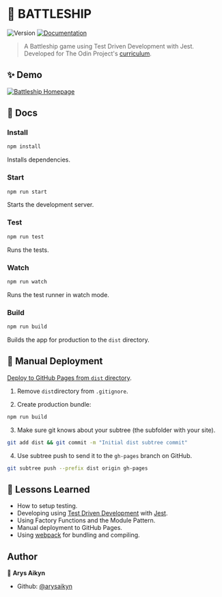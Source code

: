 # 🚢 BATTLESHIP
![Version](https://img.shields.io/badge/version-1.0.0-blue.svg?cacheSeconds=2592000)
[![Documentation](https://img.shields.io/badge/documentation-yes-brightgreen.svg)](https://github.com/JCarlosLucio/battleship#readme)

> A Battleship game using Test Driven Development with Jest.
> Developed for The Odin Project's
> [curriculum](https://www.theodinproject.com/lessons/node-path-javascript-battleship).

## ✨ Demo
[![Battleship Homepage](./src/public/demo.gif)](https://arysaikyn.github.io/battleship)

## 📜 Docs

### Install

```sh
npm install
```
Installs dependencies.

### Start

```sh
npm run start
```
Starts the development server.

### Test

```sh
npm run test
```
Runs the tests.

### Watch

```sh
npm run watch
```
Runs the test runner in watch mode.

### Build

```sh
npm run build
```

Builds the app for production to the `dist` directory.

## 🚀 Manual Deployment

[Deploy to GitHub Pages from `dist` directory](https://gist.github.com/cobyism/4730490).
1. Remove `dist`directory from `.gitignore`.

2. Create production bundle:

```sh
npm run build

```
3. Make sure git knows about your subtree (the subfolder with your site).

```sh
git add dist && git commit -m "Initial dist subtree commit"
```

4. Use subtree push to send it to the `gh-pages` branch on GitHub.

```sh
git subtree push --prefix dist origin gh-pages
```
## 📖 Lessons Learned

- How to setup testing.
- Developing using [Test Driven Development](https://web.archive.org/web/20211123190134/http://godswillokwara.com/index.php/2016/09/09/the-importance-of-test-driven-development/) with [Jest](https://jestjs.io/).
- Using Factory Functions and the Module Pattern.
- Manual deployment to GitHub Pages.
- Using [webpack](https://webpack.js.org/) for bundling and compiling.
## Author

👤 **Arys Aikyn**

* Github: [@arysaikyn](https://github.com/arysaikyn)